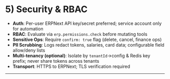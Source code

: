 # 5) Security & RBAC

- **Auth**: Per-user ERPNext API key/secret preferred; service account only for automation
- **RBAC**: Evaluate via `erp.permissions.check` before mutating tools
- **Sensitive Ops**: Require `confirm: true` flag (delete, cancel, finance ops)
- **PII Scrubbing**: Logs redact tokens, salaries, card data; configurable field allow/deny lists
- **Multi-tenancy (optional)**: Isolate by `tenantId`→config & Redis key prefix; never share tokens across tenants
- **Transport**: HTTPS to ERPNext; TLS verification required

---
